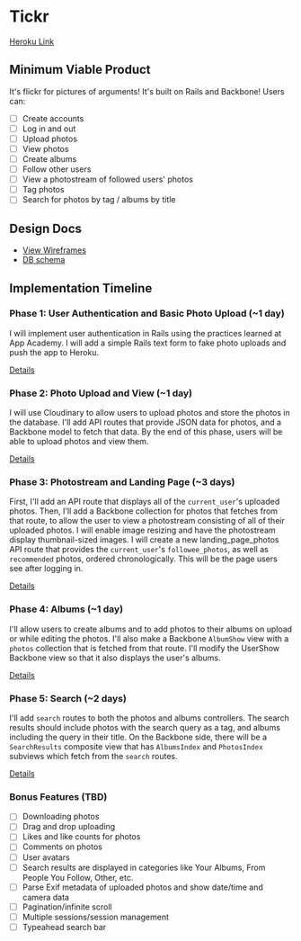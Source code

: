 # Tickr

[Heroku Link][heroku]

[heroku]: bickr.herokuapp.com

## Minimum Viable Product
It's flickr for pictures of arguments! It's built on Rails and Backbone! Users can:

- [ ] Create accounts
- [ ] Log in and out
- [ ] Upload photos
- [ ] View photos
- [ ] Create albums
- [ ] Follow other users
- [ ] View a photostream of followed users' photos
- [ ] Tag photos
- [ ] Search for photos by tag / albums by title

## Design Docs
* [View Wireframes][views]
* [DB schema][schema]

[views]: ./docs/views.md
[schema]: ./docs/schema.md

## Implementation Timeline

### Phase 1: User Authentication and Basic Photo Upload (~1 day)
I will implement user authentication in Rails using the practices learned at App
Academy. I will add a simple Rails text form to fake photo uploads and push
the app to Heroku.

[Details][phase-one]

### Phase 2: Photo Upload and View (~1 day)
I will use Cloudinary to allow users to upload photos and
store the photos in the database. I'll add API routes that provide JSON data for
photos, and a Backbone model to fetch that data. By the end of this
phase, users will be able to upload photos and view them.

[Details][phase-two]

### Phase 3: Photostream and Landing Page (~3 days)
First, I'll add an API route that displays all of the `current_user`'s uploaded photos.
Then, I'll add a Backbone collection for photos that fetches from that route, to allow
the user to view a photostream consisting of all of their uploaded photos.
I will enable image resizing and have the photostream display
thumbnail-sized images. I will create a new landing_page_photos API route that provides
the `current_user`'s `followee_photos`, as well as `recommended` photos, ordered
chronologically. This will be the page users see after logging in.

[Details][phase-three]

### Phase 4: Albums (~1 day)
I'll allow users to create albums and to add photos to their albums on upload or
while editing the photos. I'll also make a Backbone `AlbumShow` view with a
`photos` collection that is fetched from that route. I'll modify the UserShow Backbone
view so that it also displays the user's albums.

[Details][phase-four]

### Phase 5: Search (~2 days)
I'll add `search` routes to both the photos and albums controllers. The search
results should include photos with the search query as a tag, and albums including the
query in their title. On the Backbone side, there will be a `SearchResults` composite
view that has `AlbumsIndex` and `PhotosIndex` subviews which fetch from the `search` routes.

[Details][phase-five]

### Bonus Features (TBD)
- [ ] Downloading photos
- [ ] Drag and drop uploading
- [ ] Likes and like counts for photos
- [ ] Comments on photos
- [ ] User avatars
- [ ] Search results are displayed in categories like Your Albums, From People You Follow, Other, etc.
- [ ] Parse Exif metadata of uploaded photos and show date/time and camera data
- [ ] Pagination/infinite scroll
- [ ] Multiple sessions/session management
- [ ] Typeahead search bar

[phase-one]: ./docs/phases/phase1.md
[phase-two]: ./docs/phases/phase2.md
[phase-three]: ./docs/phases/phase3.md
[phase-four]: ./docs/phases/phase4.md
[phase-five]: ./docs/phases/phase5.md
